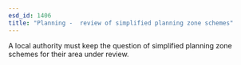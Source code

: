 ```yaml
---
esd_id: 1406
title: "Planning -  review of simplified planning zone schemes"
---
```


A local authority must keep the question of simplified planning zone schemes for their area under review.

